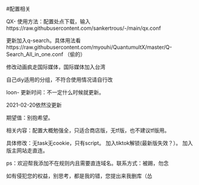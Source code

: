 #配置相关

QX-
使用方法：配置处点下载，输入https://raw.githubusercontent.com/sankertrous/-/main/qx.conf

更新加入q-search。具体用法看https://raw.githubusercontent.com/myouhi/QuantumultX/master/Q-Search_All_in_one.conf
（偷的）

修改动画疯走国际媒体，国际媒体加入台湾

自己diy适用的分组，不符合使用情况请自行改


 loon-
更新时间：不一定什么时候就更新。

2021-02-20依然没更新

期望值：别抱希望。

相关内容：配置大概勉强全，只适合商店版，无tf版，也不建议tf版用。

具体修改：无task无cookie，只有script。    加入tiktok解锁(最新版失效？）。   加入版主网站走直连。   

ps：欢迎帮我添加不在规则内且需要直连域名。联系方式：被踢，勿念

如有侵犯您的权益，别思考，都是我的错，您提出来我删库（怂
